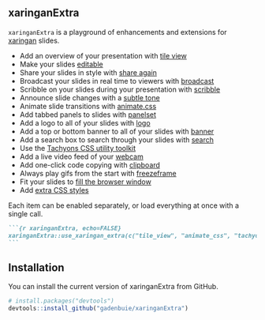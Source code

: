 ## xaringanExtra

<!-- badges: start -->
<!-- badges: end -->
<!-- Links -->

`xaringanExtra` is a playground of enhancements and extensions for
[xaringan](https://slides.yihuie.org/xaringan) slides.

-   Add an overview of your presentation with [tile view](/tile-view)
-   Make your slides [editable](/editable)
-   Share your slides in style with [share again](/share-again)
-   Broadcast your slides in real time to viewers with
    [broadcast](/broadcast)
-   Scribble on your slides during your presentation with
    [scribble](/scribble)
-   Announce slide changes with a [subtle tone](/slide-tone)
-   Animate slide transitions with [animate.css](/animate-css)
-   Add tabbed panels to slides with [panelset](/panelset)
-   Add a logo to all of your slides with [logo](/logo)
-   Add a top or bottom banner to all of your slides with
    [banner](/banner)
-   Add a search box to search through your slides with
    [search](/search)
-   Use the [Tachyons CSS utility toolkit](/tachyons)
-   Add a live video feed of your [webcam](/webcam)
-   Add one-click code copying with [clipboard](/clipboard)
-   Always play gifs from the start with [freezeframe](/freezeframe)
-   Fit your slides to [fill the browser window](/fit-to-screen)
-   Add [extra CSS styles](/extra-styles)

Each item can be enabled separately, or load everything at once with a
single call.

```` markdown
```{r xaringanExtra, echo=FALSE}
xaringanExtra::use_xaringan_extra(c("tile_view", "animate_css", "tachyons"))
```
````

## Installation

You can install the current version of xaringanExtra from GitHub.

``` r
# install.packages("devtools")
devtools::install_github("gadenbuie/xaringanExtra")
```

